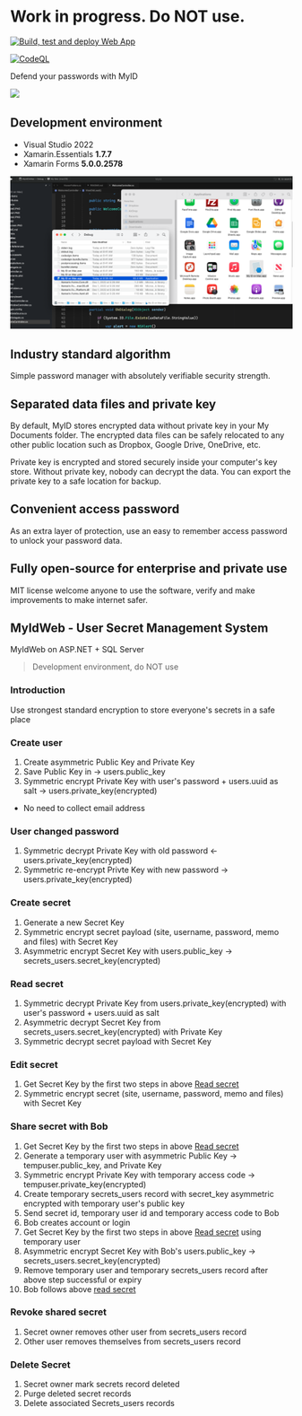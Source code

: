#  Work in progress. Do NOT use. 

[![Build, test and deploy Web App](https://github.com/blackdataca/Strong-Encryption-Password-Manager/actions/workflows/master_myidcloud.yml/badge.svg)](https://github.com/blackdataca/Strong-Encryption-Password-Manager/actions/workflows/master_myidcloud.yml)

[![CodeQL](https://github.com/blackdataca/Strong-Encryption-Password-Manager/actions/workflows/github-code-scanning/codeql/badge.svg)](https://github.com/blackdataca/Strong-Encryption-Password-Manager/actions/workflows/github-code-scanning/codeql)

Defend your passwords with MyID

![](https://github.com/blackdataca/myid/blob/master/mainscreen.PNG)

## Development environment

* Visual Studio 2022
* Xamarin.Essentials **1.7.7**
* Xamarin Forms **5.0.0.2578**


![](https://github.com/blackdataca/Strong-Encryption-Password-Manager/blob/MyID-on-Mac/Copy2Apps.png?raw=true)

## Industry standard algorithm

Simple password manager with absolutely verifiable security strength. 


## Separated data files and private key

By default, MyID stores encrypted data without private key in your My Documents folder. The encrypted data files can be safely relocated to any other public location such as Dropbox, Google Drive, OneDrive, etc.

Private key is encrypted and stored securely inside your computer's key store. Without private key, nobody can decrypt the data. You can export the private key to a safe location for backup.


## Convenient access password

As an extra layer of protection, use an easy to remember access password to unlock your password data. 


## Fully open-source for enterprise and private use

MIT license welcome anyone to use the software, verify and make improvements to make internet safer.



## MyIdWeb - User Secret Management System

MyIdWeb on ASP.NET + SQL Server

>Development environment, do NOT use

### Introduction
Use strongest standard encryption to store everyone's secrets in a safe place

### Create user
1. Create asymmetric Public Key and Private Key
2. Save Public Key in -> users.public_key
3. Symmetric encrypt Private Key with user's password + users.uuid as salt -> users.private_key(encrypted)

* No need to collect email address

### User changed password
1. Symmetric decrypt Private Key with old password <- users.private_key(encrypted)
2. Symmetric re-encrypt Privte Key with new password -> users.private_key(encrypted)

### Create secret
1. Generate a new Secret Key
2. Symmetric encrypt secret payload (site, username, password, memo and files) with Secret Key
3. Asymmetric encrypt Secret Key with users.public_key -> secrets_users.secret_key(encrypted)

### Read secret
1. Symmetric decrypt Private Key from users.private_key(encrypted) with user's password + users.uuid as salt
2. Asymmetric decrypt Secret Key from secrets_users.secret_key(encrypted) with Private Key
3. Symmetric decrypt secret payload with Secret Key 

### Edit secret
1. Get Secret Key by the first two steps in above [Read secret](#read-secret)
2. Symmetric encrypt secret (site, username, password, memo and files) with Secret Key

### Share secret with Bob
1. Get Secret Key by the first two steps in above [Read secret](#read-secret)
2. Generate a temporary user with asymmetric Public Key -> tempuser.public_key, and Private Key 
3. Symmetric encrypt Private Key with temporary access code -> tempuser.private_key(encrypted)
4. Create temporary secrets_users record with secret_key asymmetric encrypted with temporary user's public key 
5. Send secret id, temporary user id and temporary access code to Bob
6. Bob creates account or login
7. Get Secret Key by the first two steps in above [Read secret](#read-secret) using temporary user
8. Asymmetric encrypt Secret Key with Bob's users.public_key -> secrets_users.secret_key(encrypted)
9. Remove temporary user and temporary secrets_users record after above step successful or expiry
10. Bob follows above [read secret](#read-secret)


### Revoke shared secret
1. Secret owner removes other user from secrets_users record
2. Other user removes themselves from secrets_users record

### Delete Secret
1. Secret owner mark secrets record deleted
2. Purge deleted secret records
3. Delete associated Secrets_users records

